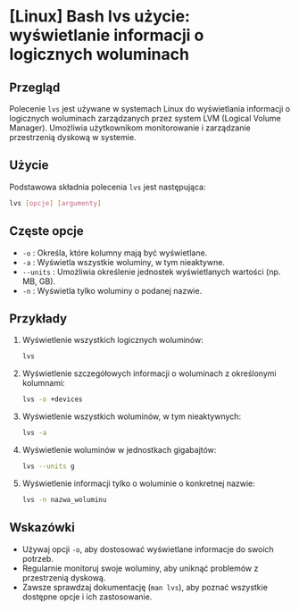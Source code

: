 # [Linux] Bash lvs użycie: wyświetlanie informacji o logicznych woluminach

## Przegląd
Polecenie `lvs` jest używane w systemach Linux do wyświetlania informacji o logicznych woluminach zarządzanych przez system LVM (Logical Volume Manager). Umożliwia użytkownikom monitorowanie i zarządzanie przestrzenią dyskową w systemie.

## Użycie
Podstawowa składnia polecenia `lvs` jest następująca:

```bash
lvs [opcje] [argumenty]
```

## Częste opcje
- `-o` : Określa, które kolumny mają być wyświetlane.
- `-a` : Wyświetla wszystkie woluminy, w tym nieaktywne.
- `--units` : Umożliwia określenie jednostek wyświetlanych wartości (np. MB, GB).
- `-n` : Wyświetla tylko woluminy o podanej nazwie.

## Przykłady
1. Wyświetlenie wszystkich logicznych woluminów:
   ```bash
   lvs
   ```

2. Wyświetlenie szczegółowych informacji o woluminach z określonymi kolumnami:
   ```bash
   lvs -o +devices
   ```

3. Wyświetlenie wszystkich woluminów, w tym nieaktywnych:
   ```bash
   lvs -a
   ```

4. Wyświetlenie woluminów w jednostkach gigabajtów:
   ```bash
   lvs --units g
   ```

5. Wyświetlenie informacji tylko o woluminie o konkretnej nazwie:
   ```bash
   lvs -n nazwa_woluminu
   ```

## Wskazówki
- Używaj opcji `-o`, aby dostosować wyświetlane informacje do swoich potrzeb.
- Regularnie monitoruj swoje woluminy, aby uniknąć problemów z przestrzenią dyskową.
- Zawsze sprawdzaj dokumentację (`man lvs`), aby poznać wszystkie dostępne opcje i ich zastosowanie.